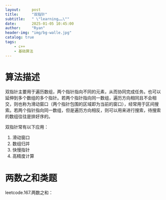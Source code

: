 ```yaml
---
layout:     post
title:      "双指针"
subtitle:   " \"learning……\""
date:       2025-01-05 10:45:00
author:     "Ryan"
header-img: "img/bg-walle.jpg"
catalog: true
tags:
    - c++
    - 基础算法
---
```


# 算法描述  
双指针主要用于遍历数组，两个指针指向不同的元素，从而协同完成任务。也可以延伸到多个数组的多个指针。若两个指针指向同一数组，遍历方向相同且不会相交，则也称为滑动窗口（两个指针包围的区域即为当前的窗口），经常用于区间搜索。若两个指针指向同一数组，但是遍历方向相反，则可以用来进行搜索，待搜索的数组往往是排好序的。  

双指针常有以下应用：  
 1. 滑动窗口
 2. 数组归并
 3. 快慢指针
 4. 高精度计算

# 两数之和类题  
leetcode.167.两数之和：
















